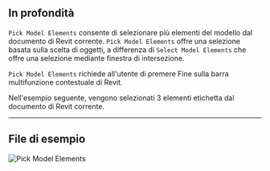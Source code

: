## In profondità
`Pick Model Elements` consente di selezionare più elementi del modello dal documento di Revit corrente. `Pick Model Elements` offre una selezione basata sulla scelta di oggetti, a differenza di `Select Model Elements` che offre una selezione mediante finestra di intersezione.

`Pick Model Elements` richiede all'utente di premere Fine sulla barra multifunzione contestuale di Revit.

Nell'esempio seguente, vengono selezionati 3 elementi etichetta dal documento di Revit corrente.
___
## File di esempio

![Pick Model Elements](./Dynamo.Nodes.DSModelElementMultipleSelection_img.jpg)
